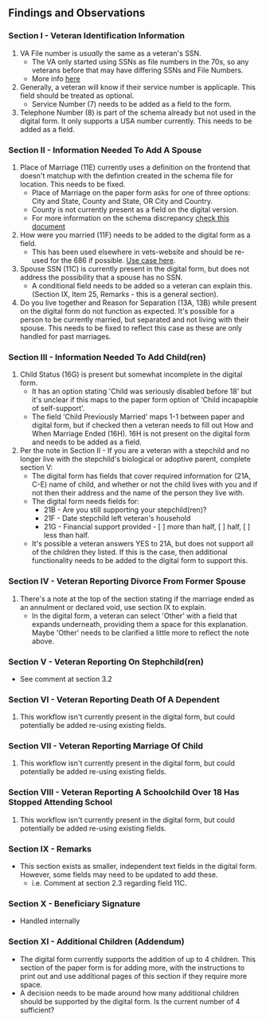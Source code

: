 ## Findings and Observations

### Section I - Veteran Identification Information
1. VA File number is _usually_ the same as a veteran's SSN.
    * The VA only started using SSNs as file numbers in the 70s, so any veterans before that may have differing SSNs and File Numbers.
    * More info [here](https://www.archives.gov/personnel-records-center/social-security-numbers)
1. Generally, a veteran will know if their service number is applicaple. This field should be treated as optional.
    * Service Number (7) needs to be added as a field to the form.
1. Telephone Number (8) is part of the schema already but not used in the digital form. It only supports a USA number currently. This needs to be added as a field.
### Section II - Information Needed To Add A Spouse
1. Place of Marriage (11E) currently uses a definition on the frontend that doesn't matchup with the defintion created in the schema file for location. This needs to be fixed.   
    * Place of Marriage on the paper form asks for one of three options: City and State, County and State, OR City and Country.
    * County is not currently present as a field on the digital version.
    * For more information on the schema discrepancy [check this document](https://github.com/department-of-veterans-affairs/va.gov-team/blob/master/teams/vsa/teams/ebenefits/features/view-update-dependents/engineering/3506-summary.md)
1. How were you married (11F) needs to be added to the digital form as a field.
    * This has been used elsewhere in vets-website and should be re-used for the 686 if possible. [Use case here](https://github.com/department-of-veterans-affairs/vets-website/blob/master/src/applications/pensions/config/form.js#L975).
1. Spouse SSN (11C) is currently present in the digital form, but does not address the possibility that a spouse has no SSN.
    * A conditional field needs to be added so a veteran can explain this. (Section IX, Item 25, Remarks - this is a general section).
1. Do you live together and Reason for Separation (13A, 13B) while present on the digital form do not function as expected. It's possible for a person to be currently married, but separated and not living with their spouse. This needs to be fixed to reflect this case as these are only handled for past marriages.
### Section III - Information Needed To Add Child(ren)
1. Child Status (16G) is present but somewhat incomplete in the digital form.
    * It has an option stating 'Child was seriously disabled before 18' but it's unclear if this maps to the paper form option of 'Child incapapble of self-support'.
    * The field 'Child Previously Married' maps 1-1 between paper and digital form, but if checked then a veteran needs to fill out How and When Marriage Ended (16H). 16H is not present on the digital form and needs to be added as a field.
1. Per the note in Section II - If you are a veteran with a stepchild and no longer live with the stepchild's biological or adoptive parent, complete section V:
    * The digital form has fields that cover required information for (21A, C-E) name of child, and whether or not the child lives with you and if not then their address and the name of the person they live with.
    * The digital form needs fields for:
        * 21B - Are you still supporting your stepchild(ren)?
        * 21F - Date stepchild left veteran's household
        * 21G - Financial support provided - [ ] more than half, [ ] half, [ ] less than half.
    * It's possible a veteran answers YES to 21A, but does not support all of the children they listed. If this is the case, then additional functionality needs to be added to the digital form to support this.
### Section IV - Veteran Reporting Divorce From Former Spouse
1. There's a note at the top of the section stating if the marriage ended as an annulment or declared void, use section IX to explain.
    * In the digital form, a veteran can select 'Other' with a field that expands underneath, providing them a space for this explanation. Maybe 'Other' needs to be clarified a little more to reflect the note above.
### Section V - Veteran Reporting On Stephchild(ren)
- See comment at section 3.2
### Section VI - Veteran Reporting Death Of A Dependent
1. This workflow isn't currently present in the digital form, but could potentially be added re-using existing fields. 
### Section VII - Veteran Reporting Marriage Of Child
1. This workflow isn't currently present in the digital form, but could potentially be added re-using existing fields.
### Section VIII - Veteran Reporting A Schoolchild Over 18 Has Stopped Attending School
1. This workflow isn't currently present in the digital form, but could potentially be added re-using existing fields.
### Section IX - Remarks
- This section exists as smaller, independent text fields in the digital form. However, some fields may need to be updated to add these.
    * i.e. Comment at section 2.3 regarding field 11C.
### Section X - Beneficiary Signature
- Handled internally
### Section XI - Additional Children (Addendum) 
- The digital form currently supports the addition of up to 4 children. This section of the paper form is for adding more, with the instructions to print out and use additional pages of this section if they require more space.
- A decision needs to be made around how many additional children should be supported by the digital form. Is the current number of 4 sufficient? 
